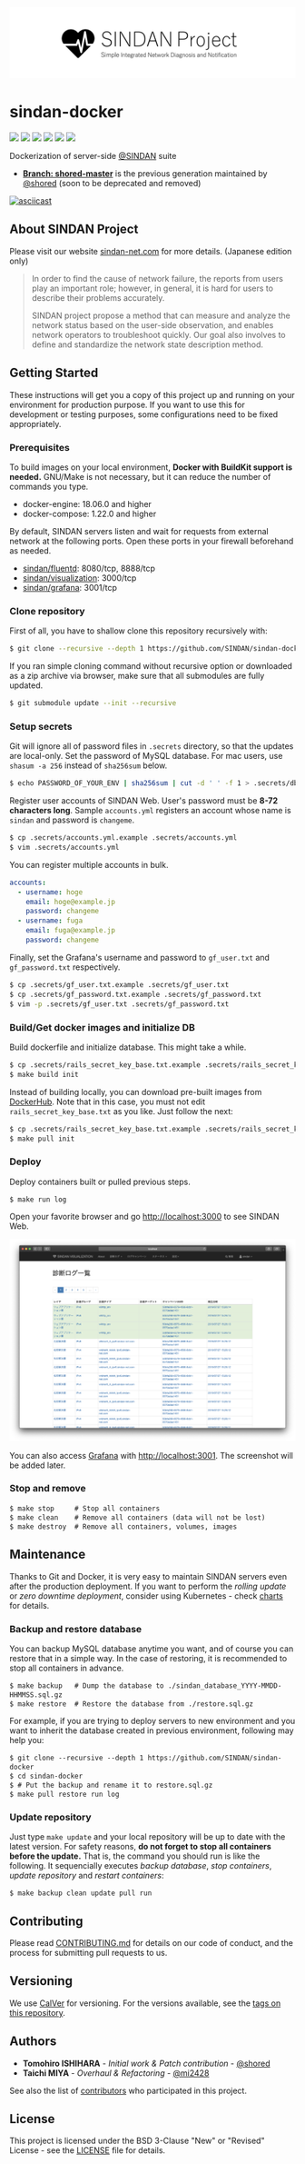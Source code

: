 ![SINDAN Project](https://raw.githubusercontent.com/SINDAN/sindan-docker/screenshot/logo.png)

# sindan-docker

[![](https://travis-ci.org/SINDAN/sindan-docker.svg?branch=master)](https://travis-ci.org/SINDAN/sindan-docker) [![](http://img.shields.io/github/license/SINDAN/sindan-docker)](LICENSE) [![](https://img.shields.io/github/issues/SINDAN/sindan-docker)](https://github.com/SINDAN/sindan-docker/issues) [![](https://img.shields.io/github/issues-pr/SINDAN/sindan-docker)](https://github.com/SINDAN/sindan-docker/pulls) [![](https://img.shields.io/github/last-commit/SINDAN/sindan-docker)](https://github.com/SINDAN/sindan-docker/commits) [![](https://img.shields.io/github/release/SINDAN/sindan-docker)](https://github.com/SINDAN/sindan-docker/releases)

Dockerization of server-side [@SINDAN](https://github.com/SINDAN) suite
- **[Branch: shored-master](https://github.com/SINDAN/sindan-docker/tree/shored-master)** is the previous generation maintained by [@shored](https://github.com/shored) (soon to be deprecated and removed)

[![asciicast](https://asciinema.org/a/336510.svg)](https://asciinema.org/a/336510)

## About SINDAN Project

Please visit our website [sindan-net.com](https://www.sindan-net.com) for more details. (Japanese edition only)

> In order to find the cause of network failure, the reports from users play an important role; however, in general, it is hard for users to describe their problems accurately.
>
> SINDAN project propose a method that can measure and analyze the network status based on the user-side observation, and enables network operators to troubleshoot quickly. Our goal also involves to define and standardize the network state description method.

## Getting Started

These instructions will get you a copy of this project up and running on your environment for production purpose.
If you want to use this for development or testing purposes, some configurations need to be fixed appropriately.

### Prerequisites

To build images on your local environment, **Docker with BuildKit support is needed.**
GNU/Make is not necessary, but it can reduce the number of commands you type.

- docker-engine: 18.06.0 and higher
- docker-compose: 1.22.0 and higher

By default, SINDAN servers listen and wait for requests from external network at the following ports.
Open these ports in your firewall beforehand as needed.

- [sindan/fluentd](https://hub.docker.com/r/sindan/fluentd): 8080/tcp, 8888/tcp
- [sindan/visualization](https://hub.docker.com/r/sindan/visualization): 3000/tcp
- [sindan/grafana](https://hub.docker.com/r/sindan/grafana): 3001/tcp

### Clone repository

First of all, you have to shallow clone this repository recursively with:

```bash
$ git clone --recursive --depth 1 https://github.com/SINDAN/sindan-docker
```

If you ran simple cloning command without recursive option or downloaded as a zip archive via browser,
make sure that all submodules are fully updated.

```bash
$ git submodule update --init --recursive
```

### Setup secrets

Git will ignore all of password files in `.secrets` directory, so that the updates are local-only.
Set the password of MySQL database.
For mac users, use `shasum -a 256` instead of `sha256sum` below.

```bash
$ echo PASSWORD_OF_YOUR_ENV | sha256sum | cut -d ' ' -f 1 > .secrets/db_password.txt
```

Register user accounts of SINDAN Web.
User's password must be **8-72 characters long**.
Sample `accounts.yml` registers an account whose name is `sindan` and password is `changeme`.

```bash
$ cp .secrets/accounts.yml.example .secrets/accounts.yml
$ vim .secrets/accounts.yml
```

You can register multiple accounts in bulk.

```yml
accounts:
  - username: hoge
    email: hoge@example.jp
    password: changeme
  - username: fuga
    email: fuga@example.jp
    password: changeme
```

Finally, set the Grafana's username and password to `gf_user.txt` and `gf_password.txt` respectively.

```bash
$ cp .secrets/gf_user.txt.example .secrets/gf_user.txt
$ cp .secrets/gf_password.txt.example .secrets/gf_password.txt
$ vim -p .secrets/gf_user.txt .secrets/gf_password.txt
```

### Build/Get docker images and initialize DB

Build dockerfile and initialize database. This might take a while.

```bash
$ cp .secrets/rails_secret_key_base.txt.example .secrets/rails_secret_key_base.txt
$ make build init
```

Instead of building locally, you can download pre-built images from [DockerHub](https://hub.docker.com/u/sindan).
Note that in this case, you must not edit `rails_secret_key_base.txt` as you like.
Just follow the next:

```bash
$ cp .secrets/rails_secret_key_base.txt.example .secrets/rails_secret_key_base.txt
$ make pull init
```

### Deploy

Deploy containers built or pulled previous steps.

```
$ make run log
```

Open your favorite browser and go [http://localhost:3000](http://localhost:3000) to see SINDAN Web.

![Safari screenshot](https://raw.githubusercontent.com/SINDAN/sindan-docker/screenshot/safari.png)

You can also access [Grafana](https://grafana.com/) with [http://localhost:3001](http://localhost:3001).
The screenshot will be added later.

<!-- ![screenshot of SINDAN Grafana](https://raw.githubusercontent.com/SINDAN/sindan-docker/screenshot/grafana.png) -->

### Stop and remove

```
$ make stop     # Stop all containers
$ make clean    # Remove all containers (data will not be lost)
$ make destroy  # Remove all containers, volumes, images
```

## Maintenance

Thanks to Git and Docker, it is very easy to maintain SINDAN servers even after the production deployment.
If you want to perform the *rolling update* or *zero downtime deployment*, consider using Kubernetes - check [charts](https://github.com/SINDAN/charts) for details.

### Backup and restore database

You can backup MySQL database anytime you want, and of course you can restore that in a simple way.
In the case of restoring, it is recommended to stop all containers in advance.

```
$ make backup   # Dump the database to ./sindan_database_YYYY-MMDD-HHMMSS.sql.gz
$ make restore  # Restore the database from ./restore.sql.gz
```

For example, if you are trying to deploy servers to new environment and you want to inherit the database created in previous environment,
following may help you:

```
$ git clone --recursive --depth 1 https://github.com/SINDAN/sindan-docker
$ cd sindan-docker
$ # Put the backup and rename it to restore.sql.gz
$ make pull restore run log
```

### Update repository

Just type `make update` and your local repository will be up to date with the latest version.
For safety reasons, **do not forget to stop all containers before the update.**
That is, the command you should run is like the following.
It sequencially executes *backup database*, *stop containers*, *update repository* and *restart containers*:

```
$ make backup clean update pull run
```

## Contributing

Please read [CONTRIBUTING.md](CONTRIBUTING.md) for details on our code of conduct, and the process for submitting pull requests to us.

## Versioning

We use [CalVer](https://calver.org/) for versioning. For the versions available, see the [tags on this repository](https://github.com/SINDAN/sindan-docker/tags).

## Authors

- **Tomohiro ISHIHARA** - *Initial work & Patch contribution* - [@shored](https://github.com/shored)
- **Taichi MIYA** - *Overhaul & Refactoring* - [@mi2428](https://github.com/mi2428)

See also the list of [contributors](https://github.com/SINDAN/sindan-docker/graphs/contributors) who participated in this project.

## License

This project is licensed under the BSD 3-Clause "New" or "Revised" License - see the [LICENSE](LICENSE) file for details.
